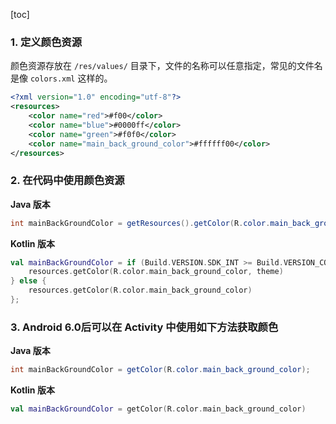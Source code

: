 [toc]

### 1. 定义颜色资源

颜色资源存放在 `/res/values/` 目录下，文件的名称可以任意指定，常见的文件名是像 `colors.xml` 这样的。

```xml
<?xml version="1.0" encoding="utf-8"?>
<resources>
    <color name="red">#f00</color>
    <color name="blue">#0000ff</color>
    <color name="green">#f0f0</color>
    <color name="main_back_ground_color">#ffffff00</color>
</resources>
```

### 2. 在代码中使用颜色资源

**Java 版本**

```java
int mainBackGroundColor = getResources().getColor(R.color.main_back_ground_color);
```

**Kotlin 版本**

```kotlin
val mainBackGroundColor = if (Build.VERSION.SDK_INT >= Build.VERSION_CODES.M) {
    resources.getColor(R.color.main_back_ground_color, theme)
} else {
    resources.getColor(R.color.main_back_ground_color)
};
```

### 3. Android 6.0后可以在 Activity 中使用如下方法获取颜色

**Java 版本**

```java
int mainBackGroundColor = getColor(R.color.main_back_ground_color);
```

**Kotlin 版本**

```kotlin
val mainBackGroundColor = getColor(R.color.main_back_ground_color)
```

